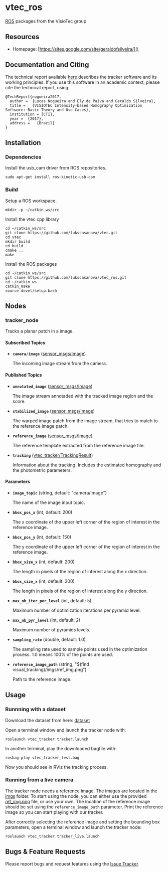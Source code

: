 # vtec_ros #

[ROS] packages from the VisioTec group

## Resources ##

* Homepage: [https://sites.google.com/site/geraldofsilveira/]()

## Documentation and Citing ##

The technical report available [here]() describes the  tracker software and its working principles. If you use this software in an academic context, please cite the technical report, using:

```
@TechReport{nogueira2017,
  author =  {Lucas Nogueira and Ely de Paiva and Geraldo Silveira},
  title =   {VISIOTEC Intensity-based Homography Optimization Software: Basic Theory and Use Cases},
  institution = {CTI},
  year =  {2017},
  address =   {Brazil}
}

```


## Installation ##

### Dependencies ###

Install the usb_cam driver from ROS repositories.

```
sudo apt-get install ros-kinetic-usb-cam
```


### Build ###
Setup a ROS workspace.

```
mkdir -p ~/catkin_ws/src
```

Install the vtec cpp library

```
cd ~/catkin_ws/src
git clone https://github.com/lukscasanova/vtec.git
cd vtec
mkdir build
cd build
cmake ..
make
```

Install the ROS packages

```
cd ~/catkin_ws/src
git clone https://github.com/lukscasanova/vtec_ros.git
cd ~/catkin_ws
catkin_make
source devel/setup.bash
```


## Nodes ##


### tracker_node ###

Tracks a planar patch in a image.

#### Subscribed Topics

* **`camera/image`** ([sensor_msgs/Image])

   The incoming image stream from the camera.


#### Published Topics

* **`annotated_image`** ([sensor_msgs/Image])

   The image stream annotaded with the tracked image region and the score.


* **`stabilized_image`** ([sensor_msgs/Image])

   The warped image patch from the image stream, that tries to match to the reference image patch.

* **`reference_image`** ([sensor_msgs/Image])

   The reference template extracted from the reference image file.   

* **`tracking`** ([vtec_tracker/TrackingResult])

   Information about the tracking. Includes the estimated homography and the photometric parameters.

#### Parameters

* **`image_topic`** (string, default: "camera/image")

   The name of the image input topic.

* **`bbox_pos_x`** (int, default: 200)

   The x coordinate of the upper left corner of the region of interest in the reference image.

* **`bbox_pos_y`** (int, default: 150)

   The y coordinate of the upper left corner of the region of interest in the reference image.

* **`bbox_size_x`** (int, default: 200)

   The length in pixels of the region of interest along the x direction.

* **`bbox_size_x`** (int, default: 200)

   The length in pixels of the region of interest along the y direction.

* **`max_nb_iter_per_level`** (int, default: 5)

   Maximum number of optimization iterations per pyramid level.

* **`max_nb_pyr_level`** (int, default: 2)

   Maximum number of pyramids levels.

* **`sampling_rate`** (double, default: 1.0)

   The sampling rate used to sample points used in the optimization process. 1.0 means 100% of the points are used.

* **`reference_image_path`** (string, "$(find visual\_tracking)/imgs/ref\_img.png")

   Path to the reference image.

## Usage ##

### Runnning with a dataset ###

Download the dataset from here: [dataset](https://www.dropbox.com/s/uhzg6rlk92zzxou/vtec_tracker_test.bag?dl=0)

Open a terminal window and launch the tracker node with:

```
roslaunch vtec_tracker tracker.launch
```

In another terminal, play the downloaded bagfile with:

```
rosbag play vtec_tracker_test.bag
```

Now you should see in RViz the tracking process.

### Running from a live camera ###

The tracker node needs a reference image. The images are located in the [imgs](vtec_tracker/imgs) folder. To start using the node, you can either use the provided [ref_img.png](vtec_tracker/imgs/ref_img.png) file, or use your own. The location of the reference image should be set using the `reference_image_path` parameter. Print the reference image so you can start playing with our tracker.

After correctly selecting the reference image and setting the bounding box parameters, open a terminal window and launch the tracker node:

```
roslaunch vtec_tracker tracker_live.launch
```

## Bugs & Feature Requests

Please report bugs and request features using the [Issue Tracker](https://github.com/lukscasanova/vtec_ros/issues).


[ROS]: http://www.ros.org
[sensor_msgs/Image]: http://docs.ros.org/api/sensor_msgs/html/msg/Image.html
[vtec_tracker/TrackingResult]: vtec_tracker/msg/TrackingResult.msg

